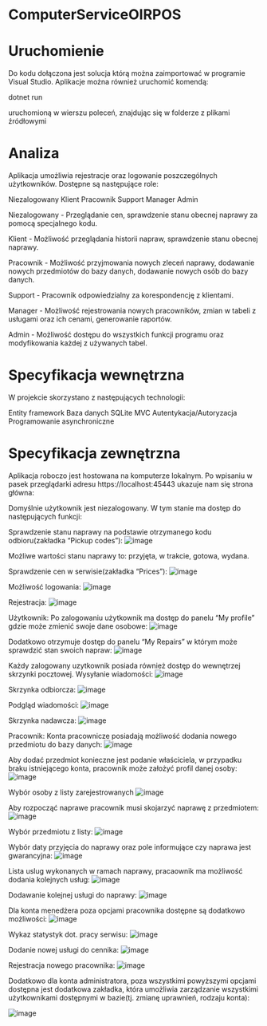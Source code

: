 # ComputerServiceOIRPOS

# Uruchomienie

Do kodu dołączona jest solucja którą można zaimportować w programie Visual Studio.
Aplikacje można również uruchomić komendą:

dotnet run

uruchomioną w wierszu poleceń, znajdując się w folderze z plikami źródłowymi

# Analiza

Aplikacja umożliwia rejestracje oraz logowanie poszczególnych użytkowników. Dostępne są następujące role:

Niezalogowany
Klient
Pracownik
Support
Manager
Admin


Niezalogowany - Przeglądanie cen, sprawdzenie stanu obecnej naprawy za pomocą specjalnego kodu.

Klient - Możliwość przeglądania historii napraw, sprawdzenie stanu obecnej naprawy.

Pracownik - Możliwość przyjmowania nowych zleceń naprawy, dodawanie nowych przedmiotów do bazy danych, dodawanie nowych osób do bazy danych.

Support - Pracownik odpowiedzialny za korespondencję z klientami.

Manager - Możliwość rejestrowania nowych pracowników, zmian w tabeli z usługami oraz ich cenami, generowanie raportów.

Admin - Możliwość dostępu do wszystkich funkcji programu oraz modyfikowania każdej z używanych tabel.

# Specyfikacja wewnętrzna
W projekcie skorzystano z następujących technologii:

Entity framework
Baza danych SQLite
MVC
Autentykacja/Autoryzacja
Programowanie asynchroniczne

# Specyfikacja zewnętrzna
Aplikacja roboczo jest hostowana na komputerze lokalnym. Po wpisaniu w pasek przeglądarki adresu https://localhost:45443 ukazuje nam się strona główna:



Domyślnie użytkownik jest niezalogowany. W tym stanie ma dostęp do następujących funkcji:

Sprawdzenie stanu naprawy na podstawie otrzymanego kodu odbioru(zakładka “Pickup codes”):
![image](https://user-images.githubusercontent.com/43991762/219813689-e6c8579c-9089-411e-8493-058ba236f6c1.png)


Możliwe wartości stanu naprawy to: przyjęta, w trakcie, gotowa, wydana.

Sprawdzenie cen w serwisie(zakładka “Prices”):
![image](https://user-images.githubusercontent.com/43991762/219813794-eb039822-de95-4fe1-a188-c6064b7bee1e.png)



Możliwość logowania:
![image](https://user-images.githubusercontent.com/43991762/219813814-e302536f-3de6-41d5-a66e-acb55cf1ab38.png)

Rejestracja:
![image](https://user-images.githubusercontent.com/43991762/219813834-211cade6-fe2a-4525-8b1b-293520f942d0.png)


Użytkownik:
Po zalogowaniu użytkownik ma dostęp do panelu “My profile” gdzie może zmienić swoje dane osobowe:
![image](https://user-images.githubusercontent.com/43991762/219813870-bee67774-fd38-4a2d-9599-ce8e447219a2.png)


Dodatkowo otrzymuje dostęp do panelu “My Repairs” w którym może sprawdzić stan swoich napraw:
![image](https://user-images.githubusercontent.com/43991762/219813884-823665d9-c8a3-467d-b193-7e3949741dae.png)

Każdy zalogowany uzytkownik posiada również dostęp do wewnętrzej skrzynki pocztowej.
Wysyłanie wiadomości:
![image](https://user-images.githubusercontent.com/43991762/219813905-0e46cc8e-2d28-41ec-8c7b-e31ea7bd7281.png)


Skrzynka odbiorcza:
![image](https://user-images.githubusercontent.com/43991762/219813930-800cb242-48e9-451b-8f7e-f606863678aa.png)

Podgląd wiadomości:
![image](https://user-images.githubusercontent.com/43991762/219813952-e43e35ef-f959-44d6-8665-68a0c125ddfc.png)

Skrzynka nadawcza:
![image](https://user-images.githubusercontent.com/43991762/219813979-74abcf64-5535-45a7-8f17-e74dc3d3d022.png)



Pracownik:
Konta pracownicze posiadają możliwość dodania nowego przedmiotu do bazy danych:
![image](https://user-images.githubusercontent.com/43991762/219814004-bba12543-258f-498c-85bf-41e110b5e5e7.png)


Aby dodać przedmiot konieczne jest podanie właściciela, w przypadku braku istniejącego konta, pracownik może założyć profil danej osoby:
![image](https://user-images.githubusercontent.com/43991762/219814039-1859837e-da75-47e3-bab1-a1d9cbf188e3.png)

Wybór osoby z listy zarejestrowanych
![image](https://user-images.githubusercontent.com/43991762/219814065-4f1ada27-ffc3-479a-8b35-8154884510c8.png)


Aby rozpocząć naprawe pracownik musi skojarzyć naprawę z przedmiotem:
![image](https://user-images.githubusercontent.com/43991762/219814173-6c003546-327e-4f88-8fbd-98a0dcea0114.png)


Wybór przedmiotu z listy:
![image](https://user-images.githubusercontent.com/43991762/219814205-45365ca0-c9c9-496a-8d2d-c576efba8e84.png)

Wybór daty przyjęcia do naprawy oraz pole informujące czy naprawa jest gwarancyjna:
![image](https://user-images.githubusercontent.com/43991762/219814218-86572d1a-b36a-491f-82e2-ff4a5505919c.png)

Lista uslug wykonanych w ramach naprawy, pracaownik ma możliwość dodania kolejnych usług:
![image](https://user-images.githubusercontent.com/43991762/219814238-7c229720-0b53-4ab8-859f-bcb81cc056c6.png)

Dodawanie kolejnej usługi do naprawy:
![image](https://user-images.githubusercontent.com/43991762/219814260-f46ec606-9bed-4eb9-a501-4f23ec00342f.png)


Dla konta menedżera poza opcjami pracownika dostępne są dodatkowo możliwości:
![image](https://user-images.githubusercontent.com/43991762/219814278-e08cd935-f644-4d4c-865c-2caae8420504.png)


Wykaz statystyk dot. pracy serwisu:
![image](https://user-images.githubusercontent.com/43991762/219814310-979a4701-25f0-42ea-853b-673f802726d1.png)


Dodanie nowej usługi do cennika:
![image](https://user-images.githubusercontent.com/43991762/219814358-053fbf7c-5b0f-40ca-a190-dcaf0e30a2f7.png)




Rejestracja nowego pracownika:
![image](https://user-images.githubusercontent.com/43991762/219814379-5dc97280-3824-42c5-8705-ae82d1faf067.png)




Dodatkowo dla konta administratora, poza wszystkimi powyższymi opcjami dostępna jest dodatkowa zakładka, która umożliwia zarządzanie wszystkimi użytkownikami dostępnymi w bazie(tj. zmianę uprawnień, rodzaju konta):

![image](https://user-images.githubusercontent.com/43991762/219814396-993bbd7a-f37d-4cf5-8c5e-03a987943ccb.png)


